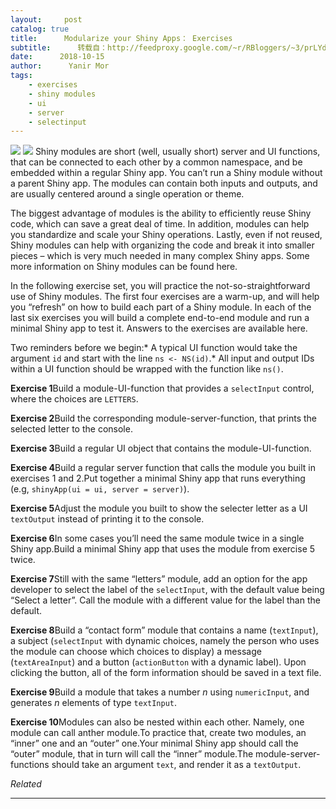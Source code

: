 ```yaml
---
layout:     post
catalog: true
title:      Modularize your Shiny Apps： Exercises
subtitle:      转载自：http://feedproxy.google.com/~r/RBloggers/~3/prLYdO8ICK0/
date:      2018-10-15
author:      Yanir Mor
tags:
    - exercises
    - shiny modules
    - ui
    - server
    - selectinput
---
```






![](https://i1.wp.com/www.r-exercises.com/wp-content/uploads/2018/08/building-blocks-615239_1280-300x225.jpg?resize=300%2C225&ssl=1)
![](https://i1.wp.com/www.r-exercises.com/wp-content/uploads/2018/08/building-blocks-615239_1280-300x225.jpg?resize=300%2C225&ssl=1)
Shiny modules are short (well, usually short) server and UI functions, that can be connected to each other by a common namespace, and be embedded within a regular Shiny app. You can’t run a Shiny module without a parent Shiny app. The modules can contain both inputs and outputs, and are usually centered around a single operation or theme.

The biggest advantage of modules is the ability to efficiently reuse Shiny code, which can save a great deal of time. In addition, modules can help you standardize and scale your Shiny operations. Lastly, even if not reused, Shiny modules can help with organizing the code and break it into smaller pieces – which is very much needed in many complex Shiny apps. Some more information on Shiny modules can be found here.

In the following exercise set, you will practice the not-so-straightforward use of Shiny modules. The first four exercises are a warm-up, and will help you “refresh” on how to build each part of a Shiny module. In each of the last six exercises you will build a complete end-to-end module and run a minimal Shiny app to test it. Answers to the exercises are available here.

Two reminders before we begin:* A typical UI function would take the argument `id` and start with the line `ns <- NS(id)`.* All input and output IDs within a UI function should be wrapped with the function like `ns()`.

**Exercise 1**Build a module-UI-function that provides a `selectInput` control, where the choices are `LETTERS`.

**Exercise 2**Build the corresponding module-server-function, that prints the selected letter to the console.

**Exercise 3**Build a regular UI object that contains the module-UI-function.

**Exercise 4**Build a regular server function that calls the module you built in exercises 1 and 2.Put together a minimal Shiny app that runs everything (e.g, `shinyApp(ui = ui, server = server)`).

**Exercise 5**Adjust the module you built to show the selecter letter as a UI `textOutput` instead of printing it to the console.

**Exercise 6**In some cases you’ll need the same module twice in a single Shiny app.Build a minimal Shiny app that uses the module from exercise 5 twice.

**Exercise 7**Still with the same “letters” module, add an option for the app developer to select the label of the `selectInput`, with the default value being “Select a letter”. Call the module with a different value for the label than the default.

**Exercise 8**Build a “contact form” module that contains a name (`textInput`), a subject (`selectInput` with dynamic choices, namely the person who uses the module can choose which choices to display) a message (`textAreaInput`) and a button (`actionButton` with a dynamic label). Upon clicking the button, all of the form information should be saved in a text file.

**Exercise 9**Build a module that takes a number *n* using `numericInput`, and generates *n* elements of type `textInput`.

**Exercise 10**Modules can also be nested within each other. Namely, one module can call anther module.To practice that, create two modules, an “inner” one and an “outer” one.Your minimal Shiny app should call the “outer” module, that in turn will call the “inner” module.The module-server-functions should take an argument `text`, and render it as a `textOutput`.


*Related*








---
